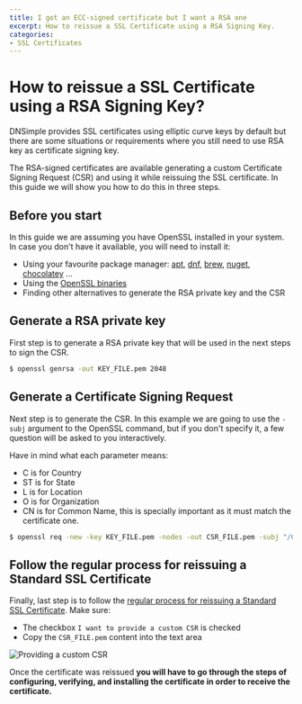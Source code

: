 ```yaml
---
title: I got an ECC-signed certificate but I want a RSA one
excerpt: How to reissue a SSL Certificate using a RSA Signing Key.
categories:
- SSL Certificates
---
```


# How to reissue a SSL Certificate using a RSA Signing Key?

DNSimple provides SSL certificates using elliptic curve keys by default but there are some situations or requirements where you still need to use RSA key as certificate signing key.

The RSA-signed certificates are available generating a custom Certificate Signing Request (CSR) and using it while reissuing the SSL certificate. In this guide we will show you how to do this in three steps.

## Before you start

In this guide we are assuming you have OpenSSL installed in your system.  In case you don't have it available, you will need to install it:

* Using your favourite package manager: [apt](https://packages.debian.org/bullseye/openssl), [dnf](https://packages.fedoraproject.org/pkgs/openssl/openssl/), [brew](https://formulae.brew.sh/formula/openssl@3), [nuget](https://www.nuget.org/packages/open_ssl), [chocolatey](https://community.chocolatey.org/packages/openssl) ...
* Using the [OpenSSL binaries](https://wiki.openssl.org/index.php/Binaries)
* Finding other alternatives to generate the RSA private key and the CSR

## Generate a RSA private key

First step is to generate a RSA private key that will be used in the next steps to sign the CSR.

```bash
$ openssl genrsa -out KEY_FILE.pem 2048
```

## Generate a Certificate Signing Request

Next step is to generate the CSR. In this example we are going to use the `-subj` argument to the OpenSSL command, but if you don't specify it, a few question will be asked to you interactively.

<info>
Have in mind what each parameter means:

* C is for Country
* ST is for State
* L is for Location
* O is for Organization
* CN is for Common Name, this is specially important as it must match the certificate one.
</info>

```bash
$ openssl req -new -key KEY_FILE.pem -nodes -out CSR_FILE.pem -subj "/C=US/ST=FL/L=Melbourne/O=dnsimple/CN=subdomain.example.com"
```

## Follow the regular process for reissuing a Standard SSL Certificate

Finally, last step is to follow the [regular process for reissuing a Standard SSL Certificate](/articles/reissuing-ssl-certificate/). Make sure:

* The checkbox `I want to provide a custom CSR` is checked
* Copy the `CSR_FILE.pem` content into the text area

![Providing a custom CSR](/files/reissue-with-custom-csr.png)

Once the certificate was reissued **you will have to go through the steps of configuring, verifying, and installing the certificate in order to receive the certificate.**
